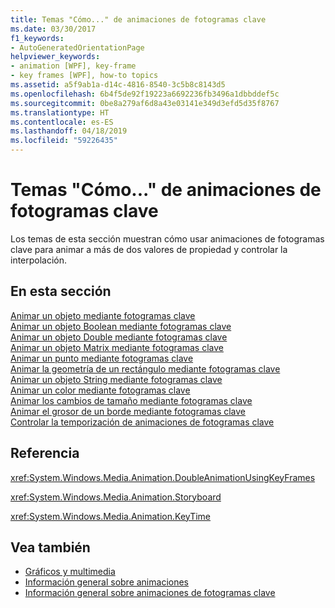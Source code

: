 ```yaml
---
title: Temas "Cómo..." de animaciones de fotogramas clave
ms.date: 03/30/2017
f1_keywords:
- AutoGeneratedOrientationPage
helpviewer_keywords:
- animation [WPF], key-frame
- key frames [WPF], how-to topics
ms.assetid: a5f9ab1a-d14c-4816-8540-3c5b8c8143d5
ms.openlocfilehash: 6b4f5de92f19223a6692236fb3496a1dbbddef5c
ms.sourcegitcommit: 0be8a279af6d8a43e03141e349d3efd5d35f8767
ms.translationtype: HT
ms.contentlocale: es-ES
ms.lasthandoff: 04/18/2019
ms.locfileid: "59226435"
---
```

# <a name="key-frame-animation-how-to-topics"></a>Temas "Cómo..." de animaciones de fotogramas clave
Los temas de esta sección muestran cómo usar animaciones de fotogramas clave para animar a más de dos valores de propiedad y controlar la interpolación.  
  
## <a name="in-this-section"></a>En esta sección  
 [Animar un objeto mediante fotogramas clave](how-to-animate-an-object-by-using-key-frames.md)  
 [Animar un objeto Boolean mediante fotogramas clave](how-to-animate-a-boolean-by-using-key-frames.md)  
 [Animar un objeto Double mediante fotogramas clave](how-to-animate-a-double-by-using-key-frames.md)  
 [Animar un objeto Matrix mediante fotogramas clave](how-to-animate-a-matrix-by-using-key-frames.md)  
 [Animar un punto mediante fotogramas clave](how-to-animate-a-point-by-using-key-frames.md)  
 [Animar la geometría de un rectángulo mediante fotogramas clave](how-to-animate-a-rectangle-geometry-by-using-key-frames.md)  
 [Animar un objeto String mediante fotogramas clave](how-to-animate-a-string-by-using-key-frames.md)  
 [Animar un color mediante fotogramas clave](how-to-animate-color-by-using-key-frames.md)  
 [Animar los cambios de tamaño mediante fotogramas clave](how-to-animate-size-changes-by-using-key-frames.md)  
 [Animar el grosor de un borde mediante fotogramas clave](how-to-animate-the-thickness-of-a-border-by-using-key-frames.md)  
 [Controlar la temporización de animaciones de fotogramas clave](how-to-control-key-frame-animation-timing.md)  
  
## <a name="reference"></a>Referencia  
 <xref:System.Windows.Media.Animation.DoubleAnimationUsingKeyFrames>  
  
 <xref:System.Windows.Media.Animation.Storyboard>  
  
 <xref:System.Windows.Media.Animation.KeyTime>  
  
## <a name="see-also"></a>Vea también

- [Gráficos y multimedia](index.md)
- [Información general sobre animaciones](animation-overview.md)
- [Información general sobre animaciones de fotogramas clave](key-frame-animations-overview.md)
